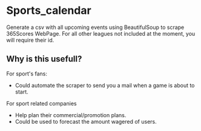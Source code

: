 # Sports_calendar
Generate a csv with all upcoming events using BeautifulSoup to scrape 365Scores WebPage. For all other leagues not included at the moment, you will require their id.
## Why is this usefull?
For sport's fans:
* Could automate the scraper to send you a mail when a game is about to start.
  
For sport related companies 
* Help plan their commercial/promotion plans. 
* Could be used to forecast the amount wagered of users.

